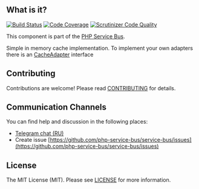 ## What is it?
[![Build Status](https://travis-ci.org/php-service-bus/cache.svg?branch=v4.1)](https://travis-ci.org/php-service-bus/cache)
[![Code Coverage](https://scrutinizer-ci.com/g/php-service-bus/cache/badges/coverage.png?b=v4.1)](https://scrutinizer-ci.com/g/php-service-bus/cache/?branch=v4.1)
[![Scrutinizer Code Quality](https://scrutinizer-ci.com/g/php-service-bus/cache/badges/quality-score.png?b=v4.1)](https://scrutinizer-ci.com/g/php-service-bus/cache/?branch=v4.1)

This component is part of the [PHP Service Bus](https://github.com/php-service-bus/service-bus).

Simple in memory cache implementation. 
To implement your own adapters there is an [CacheAdapter](https://github.com/php-service-bus/cache/blob/v4.4/src/CacheAdapter.php) interface

## Contributing
Contributions are welcome! Please read [CONTRIBUTING](CONTRIBUTING.md) for details.

## Communication Channels
You can find help and discussion in the following places:
* [Telegram chat (RU)](https://t.me/php_service_bus)
* Create issue [https://github.com/php-service-bus/service-bus/issues](https://github.com/php-service-bus/service-bus/issues)

## License

The MIT License (MIT). Please see [LICENSE](LICENSE.md) for more information.
